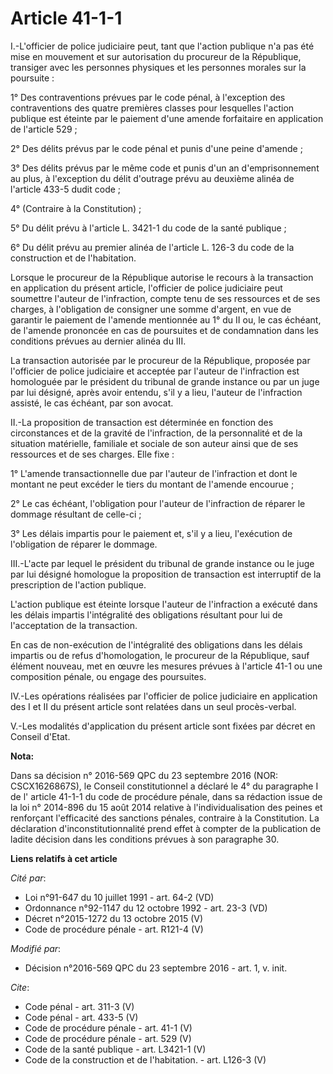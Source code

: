# Article 41-1-1

I.-L'officier de police judiciaire peut, tant que l'action publique n'a pas été mise en mouvement et sur autorisation du
procureur de la République, transiger avec les personnes physiques et les personnes morales sur la poursuite : 

1° Des contraventions prévues par le code pénal, à l'exception des contraventions des quatre premières classes pour
lesquelles l'action publique est éteinte par le paiement d'une amende forfaitaire en application de l'article 529 ; 

2° Des délits prévus par le code pénal et punis d'une peine d'amende ; 

3° Des délits prévus par le même code et punis d'un an d'emprisonnement au plus, à l'exception du délit d'outrage prévu au
deuxième alinéa de l'article 433-5 dudit code ; 

4° (Contraire à la Constitution) ;

5° Du délit prévu à l'article L. 3421-1 du code de la santé publique ; 

6° Du délit prévu au premier alinéa de l'article L. 126-3 du code de la construction et de l'habitation. 

Lorsque le procureur de la République autorise le recours à la transaction en application du présent article, l'officier de
police judiciaire peut soumettre l'auteur de l'infraction, compte tenu de ses ressources et de ses charges, à l'obligation de
consigner une somme d'argent, en vue de garantir le paiement de l'amende mentionnée au 1° du II ou, le cas échéant, de
l'amende prononcée en cas de poursuites et de condamnation dans les conditions prévues au dernier alinéa du III. 

La transaction autorisée par le procureur de la République, proposée par l'officier de police judiciaire et acceptée par
l'auteur de l'infraction est homologuée par le président du tribunal de grande instance ou par un juge par lui désigné, après
avoir entendu, s'il y a lieu, l'auteur de l'infraction assisté, le cas échéant, par son avocat. 

II.-La proposition de transaction est déterminée en fonction des circonstances et de la gravité de l'infraction, de la
personnalité et de la situation matérielle, familiale et sociale de son auteur ainsi que de ses ressources et de ses charges.
Elle fixe : 

1° L'amende transactionnelle due par l'auteur de l'infraction et dont le montant ne peut excéder le tiers du montant de
l'amende encourue ; 

2° Le cas échéant, l'obligation pour l'auteur de l'infraction de réparer le dommage résultant de celle-ci ; 

3° Les délais impartis pour le paiement et, s'il y a lieu, l'exécution de l'obligation de réparer le dommage. 

III.-L'acte par lequel le président du tribunal de grande instance ou le juge par lui désigné homologue la proposition de
transaction est interruptif de la prescription de l'action publique. 

L'action publique est éteinte lorsque l'auteur de l'infraction a exécuté dans les délais impartis l'intégralité des
obligations résultant pour lui de l'acceptation de la transaction. 

En cas de non-exécution de l'intégralité des obligations dans les délais impartis ou de refus d'homologation, le procureur de
la République, sauf élément nouveau, met en œuvre les mesures prévues à l'article 41-1 ou une composition pénale, ou engage
des poursuites. 

IV.-Les opérations réalisées par l'officier de police judiciaire en application des I et II du présent article sont relatées
dans un seul procès-verbal. 

V.-Les modalités d'application du présent article sont fixées par décret en Conseil d'Etat.

**Nota:**

Dans sa décision n° 2016-569 QPC du 23 septembre 2016 (NOR: CSCX1626867S), le Conseil constitutionnel a déclaré le 4° du
paragraphe I de l' article 41-1-1 du code de procédure pénale, dans sa rédaction issue de la loi n° 2014-896 du 15 août 2014
relative à l'individualisation des peines et renforçant l'efficacité des sanctions pénales, contraire à la Constitution. La
déclaration d'inconstitutionnalité prend effet à compter de la publication de ladite décision dans les conditions prévues à
son paragraphe 30.

**Liens relatifs à cet article**

_Cité par_:

  - Loi n°91-647 du 10 juillet 1991 - art. 64-2 (VD)
  - Ordonnance n°92-1147 du 12 octobre 1992 - art. 23-3 (VD)
  - Décret n°2015-1272 du 13 octobre 2015 (V)
  - Code de procédure pénale - art. R121-4 (V)

_Modifié par_:

  - Décision n°2016-569 QPC du 23 septembre 2016 - art. 1, v. init.

_Cite_:

  - Code pénal - art. 311-3 (V)
  - Code pénal - art. 433-5 (V)
  - Code de procédure pénale - art. 41-1 (V)
  - Code de procédure pénale - art. 529 (V)
  - Code de la santé publique - art. L3421-1 (V)
  - Code de la construction et de l'habitation. - art. L126-3 (V)

